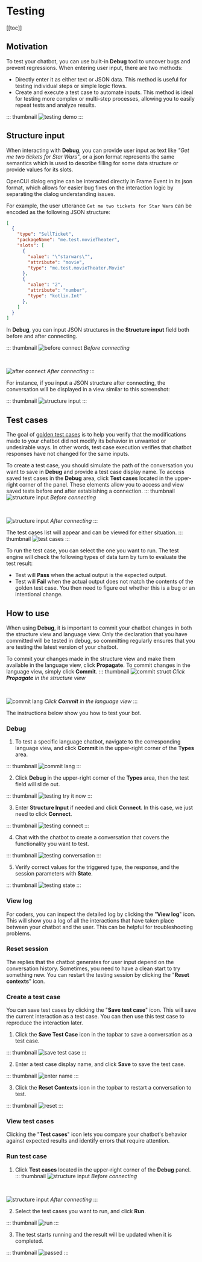 # Testing

[[toc]]

## Motivation
To test your chatbot, you can use built-in **Debug** tool to uncover bugs and prevent regressions. When entering user input, there are two methods:

- Directly enter it as either text or JSON data. This method is useful for testing individual steps or simple logic flows.
- Create and execute a test case to automate inputs. This method is ideal for testing more complex or multi-step processes, allowing you to easily repeat tests and analyze results.

::: thumbnail
![testing demo](/images/platform/testing/testing_demo.png)
:::

## Structure input
When interacting with **Debug**, you can provide user input as text like *"Get me two tickets for Star Wars"*, or a json format represents the same semantics which is used to describe filling for some data structure or provide values for its slots. 

OpenCUI dialog engine can be interacted directly in Frame Event in its json format, which allows for easier bug fixes on the interaction logic by separating the dialog understanding issues. 

For example, the user utterance `Get me two tickets for Star Wars` can be encoded as the following JSON structure:

``` json
[
  {
    "type": "SellTicket",
    "packageName": "me.test.movieTheater",
    "slots": [
      {
        "value": "\"starwars\"",
        "attribute": "movie",
        "type": "me.test.movieTheater.Movie"
      },
      {
        "value": "2",
        "attribute": "number",
        "type": "kotlin.Int"
      },
    ]
  }
]
```

In **Debug**, you can input JSON structures in the **Structure input** field both before and after connecting.

::: thumbnail
![before connect](/images/platform/testing/before_connect.png)
*Before connecting*

<br>

![after connect](/images/platform/testing/after_connect.png)
*After connecting*
:::

For instance, if you input a JSON structure after connecting, the conversation will be displayed in a view similar to this screenshot:

::: thumbnail
![structure input](/images/platform/testing/structure_input.png)
:::

## Test cases
The goal of [golden test cases](https://en.wikipedia.org/wiki/Characterization_test) is to help you verify that the modifications made to your chatbot did not modify its behavior in unwanted or undesirable ways. In other words, test case execution verifies that chatbot responses have not changed for the same inputs. 

To create a test case, you should simulate the path of the conversation you want to save in **Debug** and provide a test case display name. To access saved test cases in the **Debug** area, click **Test cases** located in the upper-right corner of the panel. These elements allow you to access and view saved tests before and after establishing a connection.
::: thumbnail
![structure input](/images/platform/testing/test_cases_entrance_1.png)
*Before connecting*

<br>

![structure input](/images/platform/testing/test_cases_entrance_2.png)
*After connecting*
:::

The test cases list will appear and can be viewed for either situation. 
::: thumbnail
![test cases](/images/platform/testing/test_cases.png)
:::

To run the test case, you can select the one you want to run. The test engine will check the following types of data turn by turn to evaluate the test result:
- Test will **Pass** when the actual output is the expected output. 
- Test will **Fail** when the actual output does not match the contents of the golden test case. You then need to figure out whether this is a bug or an intentional change.


## How to use
When using **Debug**, it is important to commit your chatbot changes in both the structure view and language view. Only the declaration that you have committed will be tested in debug, so committing regularly ensures that you are testing the latest version of your chatbot.

To commit your changes made in the structure view and make them available in the language view, click **Propagate**. To commit changes in the language view, simply click **Commit**.
::: thumbnail
![commit struct](/images/platform/testing/commit_struct.png)
*Click **Propagate** in the structure view*

<br>

![commit lang](/images/platform/testing/commit_lang.png)
*Click **Commit** in the language view*
:::

The instructions below show you how to test your bot.

### Debug
1. To test a specific language chatbot, navigate to the corresponding language view, and click **Commit** in the upper-right corner of the **Types** area.

::: thumbnail
![commit lang](/images/platform/testing/commit_lang.png)
:::

2. Click **Debug** in the upper-right corner of the **Types** area, then the test field will slide out.

::: thumbnail
![testing try it now](/images/platform/testing/testing_try_it_now.png)
:::

3. Enter **Structure Input** if needed and click **Connect**. In this case, we just need to click **Connect**. 

::: thumbnail
![testing connect](/images/platform/testing/testing_connect.png)
:::

4. Chat with the chatbot to create a conversation that covers the functionality you want to test. 

::: thumbnail
![testing conversation](/images/platform/testing/testing_conversation.png)
:::

5. Verify correct values for the triggered type, the response, and the session parameters with **State**.

::: thumbnail
![testing state](/images/platform/testing/testing_state.png)
:::

### View log
For coders, you can inspect the detailed log by clicking the "**View log**" icon. This will show you a log of all the interactions that have taken place between your chatbot and the user. This can be helpful for troubleshooting problems.

### Reset session
The replies that the chatbot generates for user input depend on the conversation history. Sometimes, you need to have a clean start to try something new. You can restart the testing session by clicking the "**Reset contexts**" icon.

### Create a test case
You can save test cases by clicking the "**Save test case**" icon. This will save the current interaction as a test case. You can then use this test case to reproduce the interaction later. 

1. Click the **Save Test Case** icon in the topbar to save a conversation as a test case.

::: thumbnail
![save test case](/images/platform/testing/save_testcase.png)
:::

2. Enter a test case display name, and click **Save** to save the test case.

::: thumbnail
![enter name](/images/platform/testing/enter_name.png)
:::

3. Click the **Reset Contexts** icon in the topbar to restart a conversation to test.

::: thumbnail
![reset](/images/platform/testing/reset.png)
:::

### View test cases
Clicking the "**Test cases**" icon lets you compare your chatbot's behavior against expected results and identify errors that require attention.

### Run test case
1. Click **Test cases** located in the upper-right corner of the **Debug** panel.
::: thumbnail
![structure input](/images/platform/testing/test_cases_entrance_1.png)
*Before connecting*

<br>

![structure input](/images/platform/testing/test_cases_entrance_2.png)
*After connecting*
:::

2. Select the test cases you want to run, and click **Run**.

::: thumbnail
![run](/images/platform/testing/run.png)
:::

3. The test starts running and the result will be updated when it is completed.

::: thumbnail
![passed](/images/platform/testing/passed.png)
:::
